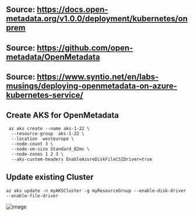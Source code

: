 ## Source: https://docs.open-metadata.org/v1.0.0/deployment/kubernetes/onprem
## Source: https://github.com/open-metadata/OpenMetadata
## Source: https://www.syntio.net/en/labs-musings/deploying-openmetadata-on-azure-kubernetes-service/

## Create AKS for OpenMetadata
```
 az aks create --name aks-1-22 \
  --resource-group  aks-1-22 \
  --location  westeurope \
  --node-count 3 \
  --node-vm-size Standard_B2ms \
  --node-zones 1 2 3 \
  --aks-custom-headers EnableAzureDiskFileCSIDriver=true
```
## Update existing Cluster
```
az aks update -n myAKSCluster -g myResourceGroup --enable-disk-driver --enable-file-driver
```
![image](https://github.com/jniranjanreddy/azure/assets/83489863/c5880fb2-f9a7-4a0c-a8a4-9f34b99864e2)
